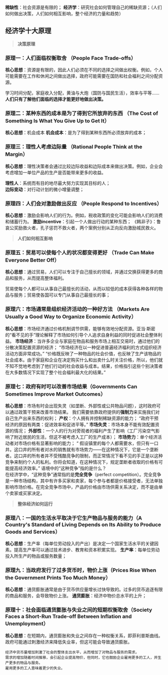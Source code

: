 **稀缺性**：社会资源是有限的；
**经济学**：研究社会如何管理自己的稀缺资源；（人们如何做出决策，人们如何相互影响，整个经济的力量和趋势）


## 经济学十大原理
  
> **决策原理**
### 原理一：人们面临权衡取舍 （People Face Trade-offs）
**核心思想**：资源是有限的，因此人们必须在不同的选择之间做出权衡。例如，个人可能需要在工作和休闲之间做出选择，政府可能需要在国防和社会福利之间分配资源。
  
  学习时间分配，家庭收入分配，黄油与大炮（国防与国民生活），效率与平等……  
  **人们只有了解他们面临的选择才能更好地做出决策。**


### 原理二：某种东西的成本是为了得到它所放弃的东西 （The Cost of Something Is What You Give Up to Get It）
**核心思想**：机会成本
  **机会成本**：是为了得到某种东西所必须放弃的成本；


### 原理三：理性人考虑边际量 （Rational People Think at the Margin）
**核心思想**：理性决策者会通过比较边际收益和边际成本来做出决策。例如，企业会考虑增加一单位产品的生产是否能带来更多的收益。
  
  **理性人**：系统而有目的地尽最大努力实现其目标的人；  
  **边际变动**：对行动计划的微小增量调整；


### 原理四：人们会对激励做出反应 （People Respond to Incentives）
**核心思想**：激励会影响人们的行为。例如，税收政策的变化可能会影响人们的消费和储蓄行为。
**激励incentive**：引起一个人做出行动的某种东西；
  《韩非子》：鲁哀公奖励救火者，孔子惩罚不救火者，两个案例分别从正向反向激励城民救火。  


> **人们如何相互影响**
### 原理五：贸易可以使每个人的状况都变得更好 （Trade Can Make Everyone Better Off）
**核心思想**：通过贸易，人们可以专注于自己擅长的领域，并通过交换获得更多的商品和服务，从而提高整体福利。
  
  贸易使每个人都可以从事自己最擅长的活动，从而以较低的成本获得各种各样的物品与服务；贸易使各国可以专门从事自己最擅长的事；


### 原理六：市场通常是组织经济活动的一种好方法 （Markets Are Usually a Good Way to Organize Economic Activity）
**核心思想**：市场经济通过价格机制调节供需，能够有效地分配资源。亚当·斯密的“看不见的手”理论解释了市场如何引导个人追求自身利益的同时促进社会整体利益。
**市场经济**：当许多企业与家庭在物品和服务市场上相互交易时，通过他们的分散决策配置资源的经济；
“市场经济在以一种促进普遍经济福利的方式组织经济活动方面非常成功。”
“价格既反映了一种物品的社会价值，也反映了生产该物品的社会成本。由于家庭和企业在决定购买什么和出卖什么时关注价格，所以，他们就不知不觉地考虑到了他们行动的社会收益与成本。结果，价格指引这些个别决策者在大多数情况下实现了整个社会福利最大化的结果。”


### 原理七：政府有时可以改善市场结果（Governments Can Sometimes Improve Market Outcomes）
**核心思想**：市场有时会出现失灵（如垄断、外部性或公共物品问题），这时政府可以通过政策干预来改善市场结果。
我们需要依靠政府提供的**强制力**来实施我们对自己生产出来东西的权利；
**产权**：个人拥有并控制稀缺资源的能力；
“政府干预经济的原因有两类：促进效率和促进平等。”
	**市场失灵**：市场本身不能有效配置资源的情况；
		**外部性**：一个人的行为对旁观者的福利产生了影响（工厂污染空气影响了附近居民的生活，但这不被考虑入工厂的生产成本）；
		**市场势力**：单个经济活动者对市场价格有显著影响的能力；
			“ 假设镇里的每个人都需要水，但只有一口井。这口井的所有者对水的销售就有市场势力——在这种情况下，它是一个垄断者。这口井的所有者并不受残酷竞争的限制，而正常情况下看不见的手正是以这种竞争来制约个人的私利。你将会知道，在这种情况下，规定垄断者收取的价格有可能提高经济效率。”
			语境中的“这种竞争”指的是什么？  
			在经济学中，“这种竞争”通常指的是**完全竞争**（perfect competition）。完全竞争是一种市场结构，其中有许多买家和卖家，每个参与者都是价格接受者，无法单独影响市场价格。在完全竞争市场中，产品的价格由市场供需关系决定，而不是由单个卖家或买家决定。  


> **整体经济如何运行**
### 原理八：一国的生活水平取决于它生产物品与服务的能力（A Country's Standard of Living Depends on Its Ability to Produce Goods and Services）
**核心思想**：生产率（每单位劳动投入的产出）是决定一个国家生活水平的关键因素。提高生产率可以通过技术进步、教育和资本积累实现。
**生产率**：每单位劳动投入所生产的物品或服务数量；


### 原理九：当政府发行了过多货币时，物价上涨（Prices Rise When the Government Prints Too Much Money）
**核心思想**：通货膨胀通常是由于货币供应量增长过快导致的。过多的货币追逐有限的商品和服务，会导致物价上涨。
**通货膨胀**：经济中物价总水平的上升；


### 原理十：社会面临通货膨胀与失业之间的短期权衡取舍（Society Faces a Short-Run Trade-off Between Inflation and Unemployment）
**核心思想**：在短期内，通货膨胀和失业之间存在一种权衡关系，即菲利普斯曲线。政府可能通过刺激经济来降低失业率，但这可能会导致通货膨胀。

	经济中货币量增加刺激了社会的整体支出水平，从而增加了对物品与服务的需求。
	需求的增加随着时间推移，会引起企业提高物价，但同时，它也鼓励企业雇用更多的工人，并生产更多的物品与服务。
	雇用更多的工人意味着更少的失业。
